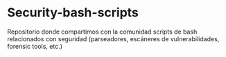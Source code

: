 # Security-bash-scripts
Repositorio donde compartimos con la comunidad scripts de bash relacionados con seguridad (parseadores, escáneres de vulnerabilidades, forensic tools, etc.)

